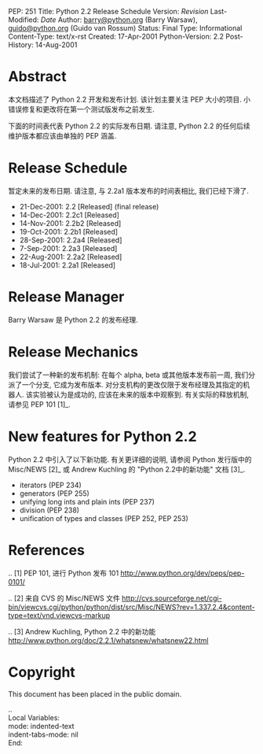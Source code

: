 
PEP: 251
Title: Python 2.2 Release Schedule
Version: $Revision$
Last-Modified: $Date$
Author: barry@python.org (Barry Warsaw), guido@python.org (Guido van Rossum)
Status: Final
Type: Informational
Content-Type: text/x-rst
Created: 17-Apr-2001
Python-Version: 2.2
Post-History: 14-Aug-2001


Abstract
========

本文档描述了 Python 2.2 开发和发布计划. 该计划主要关注 PEP 大小的项目.
小错误修复和更改将在第一个测试版发布之前发生.

下面的时间表代表 Python 2.2 的实际发布日期.
请注意, Python 2.2 的任何后续维护版本都应该由单独的 PEP 涵盖.


Release Schedule
================

暂定未来的发布日期. 请注意, 与 2.2a1 版本发布的时间表相比, 我们已经下滑了.

* 21-Dec-2001: 2.2   [Released] (final release)
* 14-Dec-2001: 2.2c1 [Released]
* 14-Nov-2001: 2.2b2 [Released]
* 19-Oct-2001: 2.2b1 [Released]
* 28-Sep-2001: 2.2a4 [Released]
* 7-Sep-2001: 2.2a3 [Released]
* 22-Aug-2001: 2.2a2 [Released]
* 18-Jul-2001: 2.2a1 [Released]


Release Manager
===============

Barry Warsaw 是 Python 2.2 的发布经理.


Release Mechanics
=================

我们尝试了一种新的发布机制: 在每个 alpha, beta 或其他版本发布前一周,
我们分派了一个分支, 它成为发布版本. 对分支机构的更改仅限于发布经理及其指定的机器人.
该实验被认为是成功的, 应该在未来的版本中观察到. 有关实际的释放机制, 请参见 PEP 101 [1]_.


New features for Python 2.2
===========================

Python 2.2 中引入了以下新功能. 有关更详细的说明,
请参阅 Python 发行版中的 Misc/NEWS [2]_
或 Andrew Kuchling 的 "Python 2.2中的新功能" 文档 [3]_.

- iterators (PEP 234)
- generators (PEP 255)
- unifying long ints and plain ints (PEP 237)
- division (PEP 238)
- unification of types and classes (PEP 252, PEP 253)


References
==========

.. [1] PEP 101, 进行 Python 发布 101
       http://www.python.org/dev/peps/pep-0101/

.. [2] 来自 CVS 的 Misc/NEWS 文件
       http://cvs.sourceforge.net/cgi-bin/viewcvs.cgi/python/python/dist/src/Misc/NEWS?rev=1.337.2.4&content-type=text/vnd.viewcvs-markup

.. [3] Andrew Kuchling, Python 2.2 中的新功能
       http://www.python.org/doc/2.2.1/whatsnew/whatsnew22.html


Copyright
=========

This document has been placed in the public domain.



..  
  Local Variables:  
  mode: indented-text  
  indent-tabs-mode: nil  
  End:  

